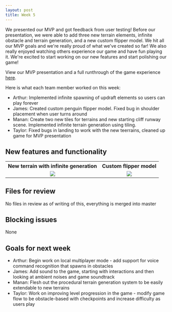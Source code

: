 ```yaml
---
layout: post
title: Week 5
---
```


We presented our MVP and got feedback from user testing! Before our presentation, we were able to add three new terrain elements, infinite obstacle and terrain generation, and a new custom flipper model. We hit all our MVP goals and we're really proud of what we've created so far! We also really enjoyed watching others experience our game and have fun playing it. We're excited to start working on our new features and start polishing our game!

View our MVP presentation and a full runthrough of the game experience [here](https://docs.google.com/presentation/d/1go6xE7tXDIg-1125Vg8Pk6cYgCOGU2a2uYe5o0Pk1Fo/edit?usp=sharing). 

Here is what each team member worked on this week:
* Arthur: Implemented infinite spawning of updraft elements so users can play forever
* James: Created custom penguin flipper model. Fixed bug in shoulder placement when user turns around
* Manan: Create two new tiles for terrains and new starting cliff runway scene. Implemented infinite terrain generation using tiling.
* Taylor: Fixed bugs in landing to work with the new teerrains, cleaned up game for MVP presentation

## New features and functionality

<table style="width:100%">
<tbody>
<tr>
    <th style="border: none; text-align: center;">New terrain with infinite generation</th>
    <th style="border: none; text-align: center;">Custom flipper model</th>
</tr>
<tr>
    <td style="border: none; text-align: center;">
        <img src="/xrcapstone22wi-team3/assets/gifs/week5/Week5InfiniteTerrain.gif">
    </td>
    <td style="border: none; text-align: center;">
        <img src="/xrcapstone22wi-team3/assets/gifs/week5/Week5FlipperModel.gif">
    </td>
</tr>
<tr>
</tr>
</tbody>
</table>

## Files for review
No files in review as of writing of this, everything is merged into master

## Blocking issues
None

## Goals for next week
* Arthur: Begin work on local multiplayer mode - add support for voice command recognition that spawns in obstacles
* James: Add sound to the game, starting with interactions and then looking at ambient noises and game soundtrack
* Manan: Flesh out the procedural terrain generation system to be easily extendable to new terrains
* Taylor: Work on improving level progression in the game - modify game flow to be obstacle-based with checkpoints and increase difficulty as users play
